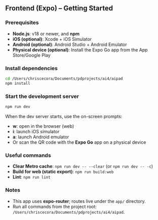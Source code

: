 ## Frontend (Expo) – Getting Started

### Prerequisites

- **Node.js**: v18 or newer, and **npm**
- **iOS (optional)**: Xcode + iOS Simulator
- **Android (optional)**: Android Studio + Android Emulator
- **Physical device (optional)**: Install the Expo Go app from the App Store/Google Play

### Install dependencies

```bash
cd /Users/chriscecora/Documents/pdprojects/ai4/aipad
npm install
```

### Start the development server

```bash
npm run dev
```

When the dev server starts, use the on-screen prompts:

- **w**: open in the browser (web)
- **i**: launch iOS simulator
- **a**: launch Android emulator
- Or scan the QR code with the **Expo Go** app on a physical device

### Useful commands

- **Clear Metro cache**: `npm run dev -- --clear` (or `npm run dev -- -c`)
- **Build for web (static export)**: `npm run build:web`
- **Lint**: `npm run lint`

### Notes

- This app uses **expo-router**; routes live under the `app/` directory.
- Run all commands from the project root: `/Users/chriscecora/Documents/pdprojects/ai4/aipad`.

